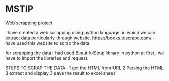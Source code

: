 # MSTIP

Web scrapping project

i have created a web scrapping using python language. in which we can extract data particularly through website.
https://books.toscrape.com/ - have used this website to scrap the data 

for scrapping the data i had used BeautifulSoup library in python 
at first , we have to import the libraries and request.

STEPS TO SCRAP THE DATA :
1 get the HTML from URL 
2 Parsing the HTML
3 extract and display 
3 save the result to excel sheet 
